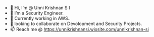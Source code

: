 - 👋 Hi, I’m @ Unni Krishnan S I
- 👀 I’m a Security Engineer.
- 🌱 Currently working in AWS..
- 💞️ looking to collaborate on Devolopment and Security Projects.
- 📫 Reach me @ 
  https://unnikrishnansi.wixsite.com/unnikrishnan-si
<!---
 Cap10Coderman/Cap10Coderman is a ✨ special ✨ repository because its `README.md` (this file) appears on your GitHub profile.
You can click the Preview link to take a look at your changes.
--->
